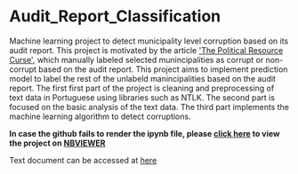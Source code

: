 # Audit_Report_Classification
Machine learning project to detect municipality level corruption based on its audit report. This project is motivated by the article ['The Political Resource Curse'](https://www.aeaweb.org/articles?id=10.1257/aer.103.5.1759), which manually labeled selected munincipalities as corrupt or non-corrupt based on the audit report. This project aims to implement prediction model to label the rest of the unlabeld manincipalities based on the audit report.
The first first part of the project is cleaning and preprocessing of text data in Portuguese using libraries such as NTLK.
The second part is focused on the basic analysis of the text data. The third part implements the machine learning algorithm to detect corruptions.


**In case the github fails to render the ipynb file, please [click here](https://nbviewer.jupyter.org/github/yukinko-iwasaki/Audit_Report_Classification/blob/master/AUDIT_REPORT_CLASSIFICATION.ipynb) to view the project on [NBVIEWER](https://nbviewer.jupyter.org)**


Text document can be accessed at [here](https://www.dropbox.com/sh/n8d1afxtkagevz2/AABUovLLF8r4fxAnBISktKOTa?dl=0)
